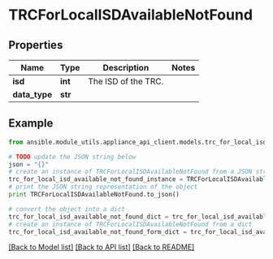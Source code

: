# TRCForLocalISDAvailableNotFound


## Properties

Name | Type | Description | Notes
------------ | ------------- | ------------- | -------------
**isd** | **int** | The ISD of the TRC. | 
**data_type** | **str** |  | 

## Example

```python
from ansible.module_utils.appliance_api_client.models.trc_for_local_isd_available_not_found import TRCForLocalISDAvailableNotFound

# TODO update the JSON string below
json = "{}"
# create an instance of TRCForLocalISDAvailableNotFound from a JSON string
trc_for_local_isd_available_not_found_instance = TRCForLocalISDAvailableNotFound.from_json(json)
# print the JSON string representation of the object
print TRCForLocalISDAvailableNotFound.to_json()

# convert the object into a dict
trc_for_local_isd_available_not_found_dict = trc_for_local_isd_available_not_found_instance.to_dict()
# create an instance of TRCForLocalISDAvailableNotFound from a dict
trc_for_local_isd_available_not_found_form_dict = trc_for_local_isd_available_not_found.from_dict(trc_for_local_isd_available_not_found_dict)
```
[[Back to Model list]](../README.md#documentation-for-models) [[Back to API list]](../README.md#documentation-for-api-endpoints) [[Back to README]](../README.md)


